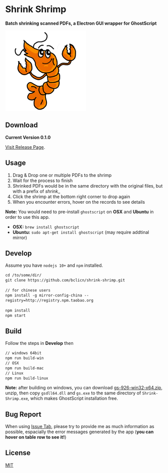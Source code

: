 # Shrink Shrimp #

**Batch shrinking scanned PDFs, a Electron GUI wrapper for GhostScript**

![logo](assets/img/shrimp.png)

## Download ##

**Current Version 0.1.0**

[Visit Release Page](https://github.com/bclicn/shrink-shrimp/releases).

## Usage ##

1. Drag & Drop one or multiple PDFs to the shrimp
2. Wait for the process to finish
3. Shrinked PDFs would be in the same directory with the original files, but with a prefix of _shrink__
4. Click the shrimp at the bottom right corner to drop again
5. When you encounter errors, hover on the records to see details

__Note:__  You would need to pre-install `ghostscript` on __OSX__ and __Ubuntu__ in order to use this app.

* __OSX:__ `brew install ghostscript`
* __Ubuntu:__ `sudo apt-get install ghostscript` (may require addtinal mirror)

## Develop ##
Assume you have `nodejs 10+` and `npm` installed.

    cd /to/some/dir/
    git clone https://github.com/bclicn/shrink-shrimp.git

    // for chinese users
    npm install -g mirror-config-china --registry=http://registry.npm.taobao.org

    npm install
    npm start

## Build ##

Follow the steps in __Develop__ then

    // windows 64bit
    npm run build-win
    // OSX
    npm run build-mac
    // Linux
    npm run build-linux 

__Note:__ after building on windows, you can download [gs-926-win32-x64.zip](https://github.com/bclicn/shrink-shrimp/releases), unzip, then copy `gsdll64.dll` and `gs.exe` to the same directory of `Shrink-Shrimp.exe`, which makes GhostScript installation free.


## Bug Report ##

When using [Issue Tab](https://github.com/bclicn/shrink-shrimp/issues),
please try to provide me as much information as possible, espacially the error messages generated by the app (__you can hover on table row to see it!__)


## License ##
[MIT](LICENSE)



